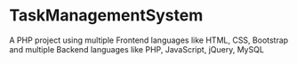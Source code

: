 # TaskManagementSystem
A PHP project using multiple Frontend languages like HTML, CSS, Bootstrap and multiple Backend languages like PHP,  JavaScript,  jQuery, MySQL

